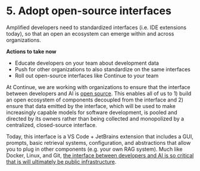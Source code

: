 # 5. Adopt open-source interfaces

Amplified developers need to standardized interfaces (i.e. IDE extensions today), so that an open an ecosystem can emerge within and across organizations.

**Actions to take now**

- Educate developers on your team about development data
- Push for other organizations to also standardize on the same interfaces
- Roll out open-source interfaces like Continue to your team

At Continue, we are working with organizations to ensure that the interface between developers and AI is [open source](https://github.com/continuedev/continue). This enables all of us to 1) build an open ecosystem of components decoupled from the interface and 2) ensure that data emitted by the interface, which will be used to make increasingly capable models for software development, is pooled and directed by its owners rather than being collected and monopolized by a centralized, closed-source interface.

Today, this interface is a VS Code + JetBrains extension that includes a GUI, prompts, basic retrieval systems, configuration, and abstractions that allow you to plug in other components (e.g. your own RAG system). Much like Docker, Linux, and Git, [the interface between developers and AI is so critical that is will ultimately be public infrastructure](https://blog.continue.dev/initial-fundraise/).